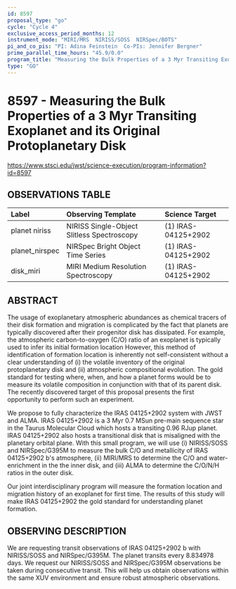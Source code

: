```yaml
---
id: 8597
proposal_type: "go"
cycle: "Cycle 4"
exclusive_access_period_months: 12
instrument_mode: "MIRI/MRS  NIRISS/SOSS  NIRSpec/BOTS"
pi_and_co_pis: "PI: Adina Feinstein  Co-PIs: Jennifer Bergner"
prime_parallel_time_hours: "45.9/0.0"
program_title: "Measuring the Bulk Properties of a 3 Myr Transiting Exoplanet and its Original Protoplanetary Disk"
type: "GO"
---
```

# 8597 - Measuring the Bulk Properties of a 3 Myr Transiting Exoplanet and its Original Protoplanetary Disk
https://www.stsci.edu/jwst/science-execution/program-information?id=8597
## OBSERVATIONS TABLE
| Label             | Observing Template                       | Science Target      |
| :---------------- | :--------------------------------------- | :------------------ |
| planet niriss     | NIRISS Single-Object Slitless Spectroscopy | (1) IRAS-04125+2902 |
| planet_nirspec    | NIRSpec Bright Object Time Series        | (1) IRAS-04125+2902 |
| disk_miri         | MIRI Medium Resolution Spectroscopy      | (1) IRAS-04125+2902 |

## ABSTRACT

The usage of exoplanetary atmospheric abundances as chemical tracers of their disk formation and migration is complicated by the fact that planets are typically discovered after their progenitor disk has dissipated. For example, the atmospheric carbon-to-oxygen (C/O) ratio of an exoplanet is typically used to infer its initial formation location However, this method of identification of formation location is inherently not self-consistent without a clear understanding of (i) the volatile inventory of the original protoplanetary disk and (ii) atmospheric compositional evolution. The gold standard for testing where, when, and how a planet forms would be to measure its volatile composition in conjunction with that of its parent disk. The recently discovered target of this proposal presents the first opportunity to perform such an experiment.

We propose to fully characterize the IRAS 04125+2902 system with JWST and ALMA. IRAS 04125+2902 is a 3 Myr 0.7 MSun pre-main sequence star in the Taurus Molecular Cloud which hosts a transiting 0.96 RJup planet. IRAS 04125+2902 also hosts a transitional disk that is misaligned with the planetary orbital plane. With this small program, we will use (i) NIRISS/SOSS and NIRSpec/G395M to measure the bulk C/O and metallicity of IRAS 04125+2902 b's atmosphere, (ii) MIRI/MRS to determine the C/O and water-enrichment in the the inner disk, and (iii) ALMA to determine the C/O/N/H ratios in the outer disk.

Our joint interdisciplinary program will measure the formation location and migration history of an exoplanet for first time. The results of this study will make IRAS 04125+2902 the gold standard for understanding planet formation.

## OBSERVING DESCRIPTION

We are requesting transit observations of IRAS 04125+2902 b with NIRISS/SOSS and NIRSpec/G395M. The planet transits every 8.834978 days. We request our NIRISS/SOSS and NIRSpec/G395M observations be taken during consecutive transit. This will help us obtain observations within the same XUV environment and ensure robust atmospheric observations.